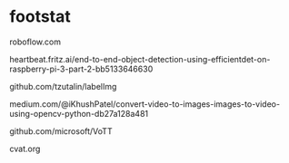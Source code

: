 # footstat

roboflow.com

heartbeat.fritz.ai/end-to-end-object-detection-using-efficientdet-on-raspberry-pi-3-part-2-bb5133646630

github.com/tzutalin/labelImg

medium.com/@iKhushPatel/convert-video-to-images-images-to-video-using-opencv-python-db27a128a481

github.com/microsoft/VoTT

cvat.org
